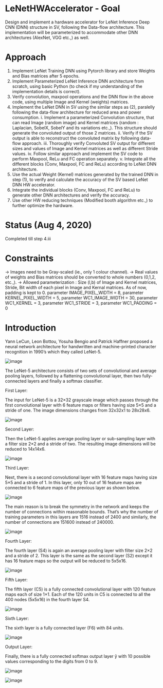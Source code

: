 # LeNetHWAccelerator - Goal
Design and implement a hardware accelerator for LeNet Inference Deep CNN (DNN) structure in SV, following the Data-flow architecture.
This implementation will be parameterized to accommodate other DNN architectures (AlexNet, VGG etc.,) as well.

# Approach
1. Implement LeNet Training DNN using Pytorch library and store Weights and Bias matrices after 5 epochs.
2. Implement Parameterized LeNet Inference DNN architecture from scratch, using basic Python (to check if my understanding of the implementation details is correct).
3. Verify convolution, maxpool operations and the DNN flow in the above code, using multiple Image and Kernel (weights) matrices.
4. Implement the LeNet DNN in SV using the similar steps as (2), paralelly following the data-flow architecture for reduced area and power consumption.
   i.  Implement a parameterized Convolution structure, that can read Image (random image) and Kernel matrices (random : Laplacian, SobelX, SobelY and its variations etc.,).
       This structure should generate the convoluted output of those 2 matrices.
   ii. Verify if the SV output is able to reconstruct the convoluted matrix by following data-flow approach.
   iii. Thoroughly verify Convoluted SV output for different sizes and values of Image and Kernel matrices as well as different Stride values. 
   iv. Follow similar approach and implement the SV code to perform Maxpool, ReLu and FC operation separately.
   v.  Integrate all the different blocks (Conv, Maxpool, FC and ReLu) according to LeNet DNN architecture.
5. Use the actual Weight (Kernel) matrices generated by the trained DNN in step (1), to verify and calculate the accuracy of the SV based LeNet DNN HW accelerator.
6. Integrate the individual blocks (Conv, Maxpool, FC and ReLu) to generate other DNN architectures and verify the accuracy.
7. Use other HW reducing techniques (Modified booth algorithm etc.,) to further optimize the hardware.
   
# Status (Aug 4, 2020)
  Completed till step 4.iii

# Constraints
-> Images need to be Gray-scaled (ie., only 1 colour channel).
-> Real values of weights and Bias matrices should be converted to whole numbers (0,1,2, etc.,).
-> Allowed parameterization : Size (l,b) of Image and Kernel matrices, Stride, Bit width of each pixel in Image and Kernal matrices. As of now, padding is kept to 0.
    parameter IMAGE_PIXEL_WIDTH = 8,
    parameter KERNEL_PIXEL_WIDTH = 5,
    parameter WC1_IMAGE_WIDTH = 30,
    parameter WC1_KERNEL = 3,
    parameter WC1_STRIDE = 3,
    parameter WC1_PADDING = 0

# Introduction
Yann LeCun, Leon Bottou, Yosuha Bengio and Patrick Haffner proposed a neural network architecture for handwritten and machine-printed character recognition in 1990’s which they called LeNet-5.

![image](https://user-images.githubusercontent.com/62478699/88668530-0946a600-d0e3-11ea-845b-e27e4a501131.png)

The LeNet-5 architecture consists of two sets of convolutional and average pooling layers, followed by a flattening convolutional layer, then two fully-connected layers and finally a softmax classifier.

First Layer:

The input for LeNet-5 is a 32×32 grayscale image which passes through the first convolutional layer with 6 feature maps or filters having size 5×5 and a stride of one. The image dimensions changes from 32x32x1 to 28x28x6.

![image](https://user-images.githubusercontent.com/62478699/88668917-86721b00-d0e3-11ea-93df-a43fdeaeb533.png)

Second Layer:

Then the LeNet-5 applies average pooling layer or sub-sampling layer with a filter size 2×2 and a stride of two. The resulting image dimensions will be reduced to 14x14x6.

![image](https://user-images.githubusercontent.com/62478699/88669212-e7015800-d0e3-11ea-9799-36fae2fe0e8d.png)

Third Layer:

Next, there is a second convolutional layer with 16 feature maps having size 5×5 and a stride of 1. In this layer, only 10 out of 16 feature maps are connected to 6 feature maps of the previous layer as shown below.

![image](https://user-images.githubusercontent.com/62478699/88669630-6a22ae00-d0e4-11ea-83cb-c18a81f25edc.png)

The main reason is to break the symmetry in the network and keeps the number of connections within reasonable bounds. That’s why the number of training parameters in this layers are 1516 instead of 2400 and similarly, the number of connections are 151600 instead of 240000.

![image](https://user-images.githubusercontent.com/62478699/88669798-a48c4b00-d0e4-11ea-85eb-4fe0e426bb0b.png)

Fourth Layer:

The fourth layer (S4) is again an average pooling layer with filter size 2×2 and a stride of 2. This layer is the same as the second layer (S2) except it has 16 feature maps so the output will be reduced to 5x5x16.

![image](https://user-images.githubusercontent.com/62478699/88669990-d7364380-d0e4-11ea-906f-35223df30971.png)

Fifth Layer:

The fifth layer (C5) is a fully connected convolutional layer with 120 feature maps each of size 1×1. Each of the 120 units in C5 is connected to all the 400 nodes (5x5x16) in the fourth layer S4.

![image](https://user-images.githubusercontent.com/62478699/88670129-fd5be380-d0e4-11ea-892e-964b240e43db.png)

Sixth Layer:

The sixth layer is a fully connected layer (F6) with 84 units.

![image](https://user-images.githubusercontent.com/62478699/88670325-36945380-d0e5-11ea-9b55-853e02a157b5.png)

Output Layer:

Finally, there is a fully connected softmax output layer ŷ with 10 possible values corresponding to the digits from 0 to 9.

![image](https://user-images.githubusercontent.com/62478699/88670446-5deb2080-d0e5-11ea-8758-2b4e9b3dc4d7.png)

![image](https://user-images.githubusercontent.com/62478699/88670592-8b37ce80-d0e5-11ea-8d06-a11839653f08.png)

